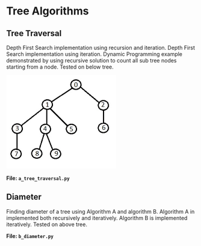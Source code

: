 # Tree Algorithms

## Tree Traversal

Depth First Search implementation using recursion and iteration. Depth First Search implementation using  iteration. Dynamic Programming example demonstrated by using recursive solution to count all sub tree nodes starting from a node. Tested on below tree.

![Traversal](../README/tree-3.jpeg)

**File: `a_tree_traversal.py`**

## Diameter

Finding diameter of a tree using Algorithm A and algorithm B. Algorithm A in implemented both recursively and iteratively. Algorithm B is implemented iteratively. Tested on above tree.

**File: `b_diameter.py`**


